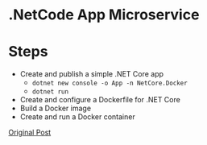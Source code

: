 # .NetCode App Microservice

# Steps 
- Create and publish a simple .NET Core app
    - `dotnet new console -o App -n NetCore.Docker`
    - `dotnet run`
- Create and configure a Dockerfile for .NET Core
- Build a Docker image
- Create and run a Docker container

[Original Post](https://docs.microsoft.com/en-us/dotnet/core/docker/build-container?tabs=windows)
